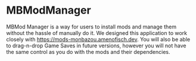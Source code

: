 # MBModManager
MBMod Manager is a way for users to install mods and manage them without the hassle of manually do it. We designed this application to work closely with
https://mods-monbazou.amenofisch.dev. You will also be able to drag-n-drop Game Saves in future versions, however you will not have the same control as
you do with the mods and their dependencies.
